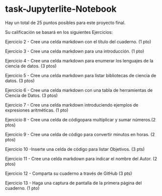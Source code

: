 # task-Jupyterlite-Notebook

Hay un total de 25 puntos posibles para este proyecto final.

Su calificación se basará en los siguientes Ejercicios:

Ejercicio 2 - Cree una celda markdown con el título del cuaderno. (1 pto)

Ejercicio 3 - Cree una celda markdown para una introducción. (1 pto)

Ejercicio 4 - Cree una celda markdown para enumerar los lenguajes de la ciencia de datos. (3 ptos)

Ejercicio 5 - Cree una celda markdown para listar bibliotecas de ciencia de datos. (3 ptos)

Ejercicio 6 - Cree una celda markdown con una tabla de herramientas de Ciencia de Datos. (3 ptos)

Ejercicio 7 - Cree una celda markdown introduciendo ejemplos de expresiones aritméticas. (1 pto)

Ejercicio 8 - Cree una celda de códigopara multiplicar y sumar números.(2 ptos) 

Ejercicio 9 - Cree una celda de código para convertir minutos en horas. (2 ptos)

Ejercicio 10 -Inserte una celda de código para listar Objetivos. (3 pts)

Ejercicio 11 - Cree una celda markdown para indicar el nombre del Autor. (2 ptos)

Ejercicio 12 - Comparta su cuaderno a través de GitHub (3 pts)

Ejercicio 13 - Haga una captura de pantalla de la primera página del cuaderno. (1 pto)
